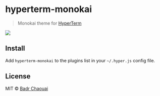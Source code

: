 # hyperterm-monokai

> Monokai theme for [HyperTerm](https://hyperterm.org)

![](screenshot.png)

## Install

Add `hyperterm-monokai` to the plugins list in your `~/.hyper.js` config file.

## License

MIT © [Badr Chaouai](http://arkhamdev.com)
